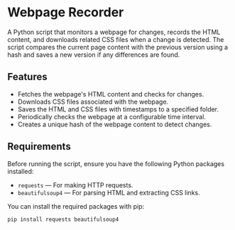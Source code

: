 # Webpage Recorder

A Python script that monitors a webpage for changes, records the HTML content, and downloads related CSS files when a change is detected. The script compares the current page content with the previous version using a hash and saves a new version if any differences are found.

## Features

- Fetches the webpage's HTML content and checks for changes.
- Downloads CSS files associated with the webpage.
- Saves the HTML and CSS files with timestamps to a specified folder.
- Periodically checks the webpage at a configurable time interval.
- Creates a unique hash of the webpage content to detect changes.

## Requirements

Before running the script, ensure you have the following Python packages installed:

- `requests` — For making HTTP requests.
- `beautifulsoup4` — For parsing HTML and extracting CSS links.

You can install the required packages with pip:

```bash
pip install requests beautifulsoup4
